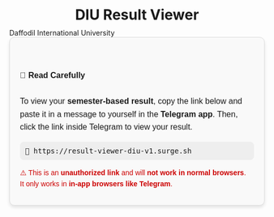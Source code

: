 <h1 style="text-align:center; font-size:2em; margin-bottom:10px;">DIU Result Viewer</h1>
Daffodil International University


<div style="background:#f9f9f9; border:1px solid #ddd; border-radius:10px; padding:20px; max-width:600px; margin:0 auto; box-shadow:0 4px 6px rgba(0,0,0,0.1); font-family:sans-serif;">

<p style="font-size:16px; line-height:1.6;">
  <br>
<b>📌 Read Carefully</b><br><br>
To view your <strong>semester-based result</strong>, copy the link below and paste it in a message to yourself in the <strong>Telegram app</strong>. Then, click the link inside Telegram to view your result.
</p>

<div style="background:#eee; padding:10px; border-radius:8px; font-family:monospace; font-size:14px; word-wrap:break-word; margin-top:15px;">
🔗 https://result-viewer-diu-v1.surge.sh
</div>

<p style="font-size:14px; color:#cc0000; margin-top:15px;">
⚠️ This is an <strong>unauthorized link</strong> and will <strong>not work in normal browsers</strong>.<br>
It only works in <strong>in-app browsers like Telegram</strong>.
</p>
</div>
